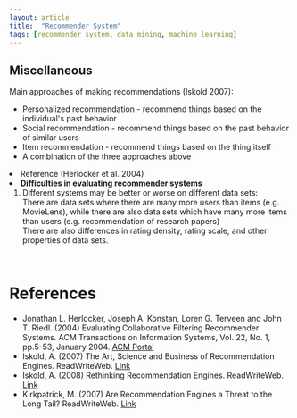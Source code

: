```yaml
---
layout: article
title:  "Recommender System"
tags: [recommender system, data mining, machine learning]
---
```


## Miscellaneous

Main approaches of making recommendations (Iskold 2007):

- Personalized recommendation - recommend things based on the individual's past behavior
- Social recommendation - recommend things based on the past behavior of similar users
- Item recommendation - recommend things based on the thing itself
- A combination of the three approaches above


<li>Reference (Herlocker et al. 2004)
<li><b>Difficulties in evaluating recommender systems</b>
<ol>
<li>Different systems may be better or worse on different data sets:<br>
There are data sets where there are many more users than items (e.g. MovieLens), while there are also data sets which have many more items than users (e.g. recommendation of research papers)<br>
There are also differences in rating density, rating scale, and other properties of data sets.

</ol>
</ul>
<br>
</div>


<div class="section">
<h1>References</h1>
<ul>
<li>Jonathan L. Herlocker, Joseph A. Konstan, Loren G. Terveen and John T. Riedl. (2004) Evaluating Collaborative Filtering Recommender Systems. ACM Transactions on Information Systems, Vol. 22, No. 1, pp.5-53, January 2004. <a href="http://portal.acm.org/citation.cfm?id=963770.963772">ACM Portal</a>
<li>Iskold, A. (2007) The Art, Science and Business of Recommendation Engines. ReadWriteWeb. <a href="http://www.readwriteweb.com/archives/recommendation_engines.php">Link</a>
<li>Iskold, A. (2008) Rethinking Recommendation Engines. ReadWriteWeb. <a href="http://www.readwriteweb.com/archives/rethinking_recommendation_engines.php">Link</a>
<li>Kirkpatrick, M. (2007) Are Recommendation Engines a Threat to the Long Tail? ReadWriteWeb. <a href="http://www.readwriteweb.com/archives/recommendation_longtail.php">Link</a>